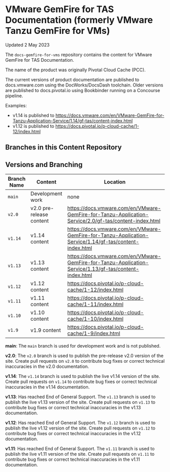 # VMware GemFire for TAS Documentation (formerly VMware Tanzu GemFire for VMs)

Updated 2 May 2023

The `docs-gemfire-for-vms` repository contains the content for VMware GemFire for TAS Documentation.

The name of the product was originally Pivotal Cloud Cache (PCC).

The current versions of product documentation are published to docs.vmware.com using the DocWorks/DocsDash toolchain. Older versions are published to docs.pivotal.io using Bookbinder running on a Concourse pipeline.

Examples:
* v1.14 is published to https://docs.vmware.com/en/VMware-GemFire-for-Tanzu-Application-Service/1.14/gf-tas/content-index.html
* v1.12 is published to https://docs.pivotal.io/p-cloud-cache/1-12/index.html

## Branches in this Content Repository

## Versions and Branching

| **Branch Name** | **Content**      | **Location** |
|-----------------|------------------|--------------|
| `main`          | Development work | none         |
| `v2.0`          | v2.0 pre-release content | https://docs.vmware.com/en/VMware-GemFire-for-Tanzu-Application-Service/2.0/gf-tas/content-index.html |
| `v1.14`         | v1.14 content    | https://docs.vmware.com/en/VMware-GemFire-for-Tanzu-Application-Service/1.14/gf-tas/content-index.html |
| `v1.13`         | v1.13 content    | https://docs.vmware.com/en/VMware-GemFire-for-Tanzu-Application-Service/1.13/gf-tas/content-index.html |
| `v1.12`         | v1.12 content    | https://docs.pivotal.io/p-cloud-cache/1-12/index.html |
| `v1.11`         | v1.11 content    | https://docs.pivotal.io/p-cloud-cache/1-11/index.html |
| `v1.10`         | v1.10 content    | https://docs.pivotal.io/p-cloud-cache/1-10/index.html |
| `v1.9`          | v1.9 content     | https://docs.pivotal.io/p-cloud-cache/1-9/index.html |


**main**: The `main` branch is used for development work and is not published.

**v2.0**: The `v2.0` branch is used to publish the pre-release v2.0 version of the site. Create pull requests on `v2.0` to contribute bug fixes or correct technical inaccuracies in the v2.0 documentation.

**v1.14**: The `v1.14` branch is used to publish the live v1.14 version of the site. Create pull requests on `v1.14` to contribute bug fixes or correct technical inaccuracies in the v1.14 documentation.

**v1.13**: Has reached End of General Support. The `v1.13` branch is used to publish the live v1.13 version of the site. Create pull requests on `v1.13` to contribute bug fixes or correct technical inaccuracies in the v1.13 documentation.

**v1.12**: Has reached End of General Support. The `v1.12` branch is used to publish the live v1.12 version of the site. Create pull requests on `v1.12` to contribute bug fixes or correct technical inaccuracies in the v1.12 documentation.

**v1.11**: Has reached End of General Support. The `v1.11` branch is used to publish the live v1.11 version of the site. Create pull requests on `v1.11` to contribute bug fixes or correct technical inaccuracies in the v1.11 documentation.

